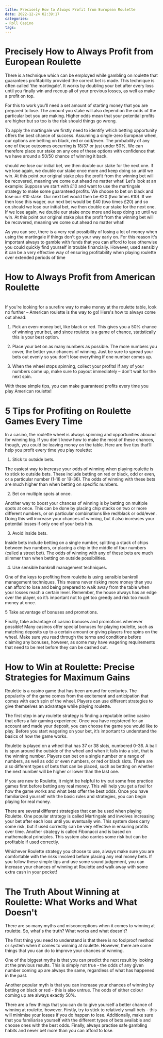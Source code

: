 ```yaml
---
title: Precisely How to Always Profit from European Roulette
date: 2022-12-24 02:39:17
categories:
- Roll Casino
tags:
---
```



#  Precisely How to Always Profit from European Roulette

There is a technique which can be employed while gambling on roulette that guarantees profitability provided the correct bet is made. This technique is often called 'the martingale'. It works by doubling your bet after every loss until you finally win and recoup all of your previous losses, as well as make a profit on top.

For this to work you'll need a set amount of starting money that you are prepared to lose. The amount you stake will also depend on the odds of the particular bet you are making. Higher odds mean that your potential profits are higher but so too is the risk should things go wrong.

To apply the martingale we firstly need to identify which betting opportunity offers the best chance of success. Assuming a single-zero European wheel, our options are betting on black, red or odd/even. The probability of any one of these outcomes occurring is 18/37 or just under 50%. We can therefore place our stake on any one of these options with confidence that we have around a 50/50 chance of winning it back.

should we lose our initial bet, we then double our stake for the next one. If we lose again, we double our stake once more and keep doing so until we win. At this point our original stake plus the profit from the winning bet will be recovered, meaning we come out ahead no matter what! Let's look at an example: Suppose we start with £10 and want to use the martingale strategy to make some guaranteed profits. We choose to bet on black and lose our £10 stake. Our next bet would then be £20 (two times £10). If we then lose this wager, our next bet would be £40 (two times £20) and so on.should we lose our initial bet, we then double our stake for the next one. If we lose again, we double our stake once more and keep doing so until we win. At this point our original stake plus the profit from the winning bet will be recovered, meaning we come out ahead no matter what!

As you can see, there is a very real possibility of losing a lot of money when using the martingale if things don't go your way early on. For this reason it's important always to gamble with funds that you can afford to lose otherwise you could quickly find yourself in trouble financially. However, used sensibly it can be a very effective way of ensuring profitability when playing roulette over extended periods of time

#  How to Always Profit from American Roulette

#

If you're looking for a surefire way to make money at the roulette table, look no further – American roulette is the way to go! Here's how to always come out ahead:

1. Pick an even-money bet, like black or red. This gives you a 50% chance of winning your bet, and since roulette is a game of chance, statistically this is your best option.

2. Place your bet on as many numbers as possible. The more numbers you cover, the better your chances of winning. Just be sure to spread your bets out evenly so you don't lose everything if one number comes up.

3. When the wheel stops spinning, collect your profits! If any of your numbers come up, make sure to payout immediately – don't wait for the next spin.

With these simple tips, you can make guaranteed profits every time you play American roulette!

#  5 Tips for Profiting on Roulette Games Every Time

In a casino, the roulette wheel is always spinning and opportunities abound for winning big. If you don’t know how to make the most of these chances, though, you could be leaving money on the table. Here are five tips that’ll help you profit every time you play roulette:

1. Stick to outside bets.

The easiest way to increase your odds of winning when playing roulette is to stick to outside bets. These include betting on red or black, odd or even, or a particular number (1-18 or 19-36). The odds of winning with these bets are much higher than when betting on specific numbers.

2. Bet on multiple spots at once.

Another way to boost your chances of winning is by betting on multiple spots at once. This can be done by placing chip stacks on two or more different numbers, or on particular combinations like red/black or odd/even. Doing this will increase your chances of winning, but it also increases your potential losses if only one of your bets hits.

3. Avoid inside bets.

Inside bets include betting on a single number, splitting a stack of chips between two numbers, or placing a chip in the middle of four numbers (called a street bet). The odds of winning with any of these bets are much slimmer than when betting on outside possibilities.

4. Use sensible bankroll management techniques.

One of the keys to profiting from roulette is using sensible bankroll management techniques. This means never risking more money than you can afford to lose and being prepared to walk away from the table when your losses reach a certain level. Remember, the house always has an edge over the player, so it’s important not to get too greedy and risk too much money at once.

5 Take advantage of bonuses and promotions.

Finally, take advantage of casino bonuses and promotions whenever possible! Many casinos offer special bonuses for playing roulette, such as matching deposits up to a certain amount or giving players free spins on the wheel. Make sure you read through the terms and conditions before claiming any bonuses, however, as some may have wagering requirements that need to be met before they can be cashed out.

#  How to Win at Roulette: Precise Strategies for Maximum Gains

Roulette is a casino game that has been around for centuries. The popularity of the game comes from the excitement and anticipation that comes with each spin of the wheel. Players can use different strategies to give themselves an advantage while playing roulette.

The first step in any roulette strategy is finding a reputable online casino that offers a fair gaming experience. Once you have registered for an account and made your deposit, you can choose the game you would like to play. Before you start wagering on your bet, it’s important to understand the basics of how the game works.

Roulette is played on a wheel that has 37 or 38 slots, numbered 0-36. A ball is spun around the outside of the wheel and when it falls into a slot, that is the winning number. Players can bet on a single number or a range of numbers, as well as odd or even numbers, or red or black slots. There are also different types of bets that can be placed, such as betting on whether the next number will be higher or lower than the last one.

If you are new to Roulette, it might be helpful to try out some free practice games first before betting any real money. This will help you get a feel for how the game works and what bets offer the best odds. Once you have familiarized yourself with the basic rules and strategies, you can begin playing for real money.

There are several different strategies that can be used when playing Roulette. One popular strategy is called Martingale and involves increasing your bet after each loss until you eventually win. This system does carry some risk, but if used correctly can be very effective in ensuring profits over time. Another strategy is called Fibonacci and is based on mathematical principles. This system also carries some risk but can be profitable if used correctly.

Whichever Roulette strategy you choose to use, always make sure you are comfortable with the risks involved before placing any real money bets. If you follow these simple tips and use some sound judgement, you can increase your chances of winning at Roulette and walk away with some extra cash in your pocket!

#  The Truth About Winning at Roulette: What Works and What Doesn't

There are so many myths and misconceptions when it comes to winning at roulette. So, what's the truth? What works and what doesn't?

The first thing you need to understand is that there is no foolproof method or system when it comes to winning at roulette. However, there are some things that you can do to improve your chances of winning.

One of the biggest myths is that you can predict the next result by looking at the previous results. This is simply not true - the odds of any given number coming up are always the same, regardless of what has happened in the past.

Another popular myth is that you can increase your chances of winning by betting on black or red - this is also untrue. The odds of either colour coming up are always exactly 50%.

There are a few things that you can do to give yourself a better chance of winning at roulette, however. Firstly, try to stick to relatively small bets - this will minimise your losses if you do happen to lose. Additionally, make sure that you familiarise yourself with the different types of bets available and choose ones with the best odds. Finally, always practise safe gambling habits and never bet more than you can afford to lose.